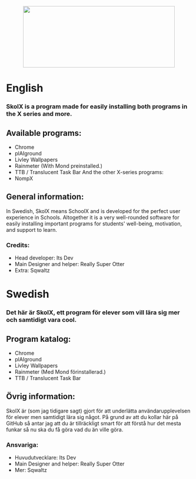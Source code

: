 <div align="center">
  <img src="https://media.discordapp.net/attachments/1232334035309690943/1242517379276083291/skolx.png?ex=664e1ffc&is=664cce7c&hm=5315832f827ee189efc53fa746a1f0f8d57ad316e69f3e73a05638fe6ec40696&=&format=webp&quality=lossless&width=1238&height=501" height="167" width="412">
</div>

# English

### SkolX is a program made for easily installing both programs in the X series and more.

## Available programs:

- Chrome
- plAIground
- Livley Wallpapers
- Rainmeter (With Mond preinstalled.)
- TTB / Translucent Task Bar
  And the other X-series programs:
- NompX

## General information:

In Swedish, SkolX means SchoolX and is developed for the perfect user experience in Schools.
Altogether it is a very well-rounded software for easily installing important programs for students' well-being, motivation, and support to learn.

### Credits:

- Head developer: Its Dev
- Main Designer and helper: Really Super Otter
- Extra: Sqwaltz

# Swedish

### Det här är SkolX, ett program för elever som vill lära sig mer och samtidigt vara cool.

## Program katalog:

- Chrome
- plAIground
- Livley Wallpapers
- Rainmeter (Med Mond förinstallerad.)
- TTB / Translucent Task Bar

## Övrig information:

SkolX är (som jag tidigare sagt) gjort för att underlätta användarupplevelsen för elever men samtidigt lära sig något.
På grund av att du kollar här på GitHub så antar jag att du är tillräckligt smart för att förstå hur det mesta funkar så nu ska du få göra vad du än ville göra.

### Ansvariga:

- Huvudutvecklare: Its Dev
- Main Designer and helper: Really Super Otter
- Mer: Sqwaltz

